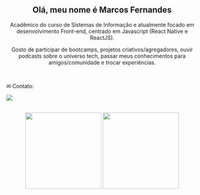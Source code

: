<div align="center">
  
<!-- ![LinkedIn Banner (1)](https://user-images.githubusercontent.com/81394067/148012482-425fcb25-be07-47bf-ba01-3f77021e4d2d.png) -->

## Olá, meu nome é Marcos Fernandes
 
<p> Acadêmico do curso de Sistemas de Informação e atualmente focado em desenvolvimento Front-end, centrado em Javascript (React Native e ReactJS). 

Gosto de participar de bootcamps, projetos criativos/agregadores, ouvir podcasts sobre o universo tech, passar meus conhecimentos para amigos/comunidade e trocar experiências.
</p>
</div>

<br>


<p align="left">
 ✉ Contato:
</p>

<a href="https://www.linkedin.com/in/marcos-stevanini-30308b195/" target="_blank"><img src="https://img.shields.io/badge/LinkedIn-0077B5?style=for-the-badge&logo=linkedin&logoColor=black" target="_blank"></a>


</div>
<br/>
<div align="center">
<img height="200em" src="https://github-readme-stats.vercel.app/api?username=marcosstevanini&show_icons=true&t&theme=dark"/>
<img height="200em" src="https://github-readme-stats.vercel.app/api/top-langs/?username=marcosstevanini&langs_count=5)](https://github.com/anuraghazra/github-readme-statsCompact&theme=dark"/>

</div>
